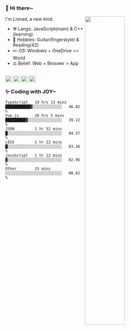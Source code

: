 ### 👋 Hi there~

[<img align="right" width="50%" src="https://github-readme-stats.vercel.app/api?username=Lionad-Morotar&show_icons=true">](https://metrics.lecoq.io/Lionad-Morotar?template=classic)

I'm Lionad, a new kind.

- ⚒️ Langs: JavaScript(main) & C++(learning)
- 🎨 Hobbies: Guitar(fingerstyle) & Reading(42)
- ✏️ OS: Windows + OneDrive == World
- ⚖️ Belief: Web + Broswer > App

<br />

<a href="https://www.lionad.art">
  <img align="left" alt="lionad-art" width="22px" src="https://cdn.jsdelivr.net/npm/simple-icons@3.1.0/icons/wordpress.svg" />
</a>
<a href="#1806234223">
  <img align="left" alt="1806234223" width="22px" src="https://cdn.jsdelivr.net/npm/simple-icons@3.1.0/icons/tencentqq.svg" />
</a>
<a href="https://www.zhihu.com/people/Lionad">
  <img align="left" alt="132yse" width="22px" src="https://cdn.jsdelivr.net/npm/simple-icons@3.1.0/icons/zhihu.svg" />
</a>
<a href="https://github.com/Lionad-Morotar">
  <img align="left" alt="yisar" width="22px" src="https://cdn.jsdelivr.net/npm/simple-icons@3.1.0/icons/github.svg" />
</a>

<br />

### ✨ Coding with JOY~

<!--START_SECTION:waka-->

```text
TypeScript   19 hrs 13 mins  ███████████▓░░░░░░░░░░░░░   46.82 %
Vue.js       16 hrs 5 mins   █████████▓░░░░░░░░░░░░░░░   39.22 %
JSON         1 hr 52 mins    █░░░░░░░░░░░░░░░░░░░░░░░░   04.57 %
LESS         1 hr 22 mins    █░░░░░░░░░░░░░░░░░░░░░░░░   03.36 %
JavaScript   1 hr 12 mins    ▓░░░░░░░░░░░░░░░░░░░░░░░░   02.95 %
Other        15 mins         ░░░░░░░░░░░░░░░░░░░░░░░░░   00.62 %
```

<!--END_SECTION:waka-->
